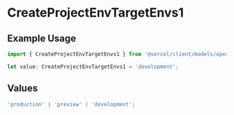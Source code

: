 # CreateProjectEnvTargetEnvs1

## Example Usage

```typescript
import { CreateProjectEnvTargetEnvs1 } from '@vercel/client/models/operations';

let value: CreateProjectEnvTargetEnvs1 = 'development';
```

## Values

```typescript
'production' | 'preview' | 'development';
```
